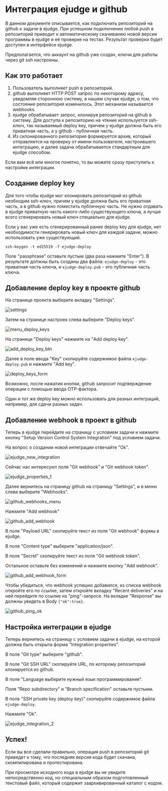 # Интеграция ejudge и github

В данном документе описывается, как подключить репозиторий на github к задаче в ejudge.
При успешном подключении любой push в репозиторий приводит к автоматическому
скачиванию новой версии программы в ejudge и её проверке на тестах. Результат
проверки будет доступен в интерфейсе ejudge.

Предполагается, что аккаунт на github уже создан, ключи для работы через git ssh настроены.

## Как это работает

1. Пользователь выполняет push в репозиторий.
2. github выполняет HTTP POST запрос по некоторому адресу, уведомляя стороннюю систему, в нашем случае ejudge, о том, что состояние репозитория изменилось. Этот механизм называется webhooks.
3. ejudge обрабатывает запрос, клонируя репозиторий на github в систему. Для доступа к репозиторию на чтение используется ssh-ключ, так называемый deploy key, причем у ejudge должна быть его приватная часть, а у github - публичная часть.
4. Из склонированного репозитория формируется архив, который отправляется на проверку от имени пользователя, настроившего интеграцию, и далее задача обрабатывается стандартным для ejudge способом.

Если вам всё или многое понятно, то вы можете сразу приступить к настройке интеграции.

## Создание deploy key

Для того чтобы ejudge мог клонировать репозиторий из github необходим ssh-ключ, причем
у ejudge должна быть его приватная часть, а в github нужно поместить публичную часть.
Не нужно отдавать в ejudge приватную часть какого-либо существующего ключа, а лучше всего сгенерировать новый ключ специально для ejudge.

Если у вас уже есть сгенерированный ранее deploy key для ejudge, нет необходимости 
генерировать новый ключ для каждой задачи, можно использовать уже существующий. 

```
ssh-keygen -t ed25519 -f ejudge-deploy
```

Поле "passphrase" оставьте пустым (два раза нажмите "Enter"). В результате должны
быть созданы два файла: `ejudge-deploy` - это приватная часть ключа, и `ejudge-deploy.pub` - это публичная часть ключа.

## Добавление deploy key в проекте github

На странице проекта выберите вкладку "Settings".

![settings](images/settings.png)

Затем на странице настроек слева выберите "Deploy keys".

![menu_deploy_keys](images/menu_deploy_keys.png)

На странице "Deploy keys" нажмите на "Add deploy key".

![add_deploy_key_btn](images/add_deploy_key_btn.png)

Далее в поле ввода "Key" скопируйте содержимое файла `ejudge-deploy.pub` и нажмите "Add key".

![deploy_keys_form](images/deploy_keys_form.png)

Возможно, после нажатия кнопки, github запросит подтверждение операции с помощью ввода OTP-фактора.

Один и тот же deploy key можно использовать для разных интеграций, например, для сдачи разных задач.

## Добавление webhook в проект в github

Теперь в ejudge перейдите на страницу с условием задачи и нажмите кнопку "Setup Version Control System Integration" под условием задачи.

На вопрос о создании новой интеграции отвечайте "Ok".

![ejudge_new_integration](images/ejudge_new_integration.png)

Сейчас нас интересуют поля "Git webhook" и "Git webhook token".

![ejudge_properties_1](images/ejudge_properties_1.png)

Далее вернитесь на страницу github на страницу "Settings", и в меню слева выберите "Webhooks".

![github_webhooks_menu](images/github_webhooks_menu.png)

Нажмите "Add webhook"

![github_add_webhook](images/github_add_webhook.png)

В поле "Payload URL" скопируйте текст из поля "Git webhook" формы в ejudge.

В поле "Content type" выберите "application/json".

В поле "Secret" скопируйте текст из поля "Git webhook token".

Остальное оставьте без изменений и нажмите кнопку "Add webhook".

![github_add_webhook_form](images/github_add_webhook_form.png)

Чтобы убедиться, что webhook успешно добавился, из списка webhook
откройте его по ссылке, затем откройте вкладку "Recent deliveries"
и на ней перейдите по ссылке на "ping"-запросе. На вкладке "Response"
вы должны увидеть в Body `{"ok":true}`.

![github_ping_ok](images/webhook_ping_ok.png)

## Настройка интеграции в ejudge

Теперь вернитесь на страницу с условием задачи в ejudge, на которой должна
быть открыта форма "Integration properties".

В поле "Git type" выберите "github".

В поле "Git SSH URL" скопируйте URL, по которому репозиторий клонируется из github.

В поле "Language выберите нужный язык программирования".

Поля "Repo subdirectory" и "Branch specification" оставьте пустыми.

В поле "SSH private key (deploy key)" скопируйте содержимое файла `ejudge-deploy`.

Нажмите "Ok".

![ejudge_integration_2](images/ejudge_integration_2.png)

## Успех!

Если вы все сделали правильно, операция push в репозиторий git
приведет к тому, что последняя версия кода будет скачана, скомпилирована
и протестирована.

При просмотре исходного кода в ejudge вы не увидите непосредственно код,
но специальным образом подготовленный текстовый файл, который содержит
заархивированный каталог с кодом.
